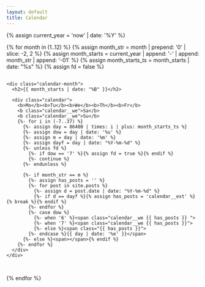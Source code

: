 ```yaml
---
layout: default
title: Calendar
---
```


{% assign current_year = 'now' | date: '%Y' %}

<div class="calendar-container">
  {% for month in (1..12) %}
    {% assign month_str = month | prepend: '0' | slice: -2, 2 %}
    {% assign month_starts = current_year | append: '-' | append: month_str | append: '-01' %}
    {% assign month_starts_ts = month_starts | date: "%s" %}
    {% assign fd = false %}

    <div class="calendar-month">
      <h2>{{ month_starts | date: "%B" }}</h2>

      <div class="calendar">
        <b>Mo</b><b>Tu</b><b>We</b><b>Th</b><b>Fr</b>
        <b class="calendar__we">Sa</b>
        <b class="calendar__we">Su</b>
        {%- for i in (-7..37) %}
          {%- assign day = 86400 | times: i | plus: month_starts_ts %}
          {%- assign dow = day | date: '%u' %}
          {%- assign m = day | date: '%m' %}
          {%- assign dayf = day | date: "%Y-%m-%d" %}
          {%- unless fd %}
            {%- if dow == '7' %}{% assign fd = true %}{% endif %}
            {%- continue %}
          {%- endunless %}

          {%- if month_str == m %}
            {%- assign has_posts = '' %}
            {%- for post in site.posts %}
              {%- assign d = post.date | date: "%Y-%m-%d" %}
              {%- if d == dayf %}{% assign has_posts = 'calendar__ext' %}{% break %}{% endif %}
            {%- endfor %}
            {%- case dow %}
              {%- when '6' %}<span class="calendar__we {{ has_posts }} ">
              {%- when '7' %}<span class="calendar__we {{ has_posts }}">
              {%- else %}<span class="{{ has_posts }}">
            {%- endcase %}{{ day | date: '%e' }}</span>
          {%- else %}<span></span>{% endif %}
        {%- endfor %}
      </div>
    </div>

{% endfor %}

</div>

<style>
  .calendar-container {
    display: grid;
    grid-template-columns: repeat(auto-fit, minmax(300px, 1fr));
    gap: 1rem;
  }
  .calendar-month {
    border: 1px solid #ccc;
    padding: 1rem;
    border-radius: 8px;
    box-shadow: 0 2px 4px rgba(0, 0, 0, 0.1);
    display: flex;
    flex-direction: column;
    align-items: center;
    justify-content: flex-start;
  }
  .calendar {
    display: grid;
    grid-template-columns: repeat(7, 2rem);
    line-height: 2rem;
    text-align: center;
  }
  .calendar__we {
    color: #e22;
  }
  .calendar__ext {
    font-weight: bold;
  }
</style>

<!-- https://mikhail-yudin.ru/blog/frontend/jekyll-calendar-css-grid -->
